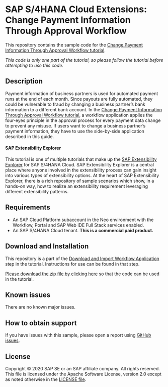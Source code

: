# SAP S/4HANA Cloud Extensions: Change Payment Information Through Approval Workflow
This repository contains the sample code for the [Change Payment Information Through Approval Workflow tutorial](http://tiny.cc/s4-approve-payment-data).

*This code is only one part of the tutorial, so please follow the tutorial before attempting to use this code.*

## Description
Payment information of business partners is used for automated payment runs at the end of each month. Since payouts are fully automated, they could be vulnerable to fraud by changing a business partner’s bank information to a different bank account. In the [Change Payment Information Through Approval Workflow tutorial](http://tiny.cc/s4-approve-payment-data), a workflow application applies the four-eyes principle in the approval process for every payment data change to prevent any misuse. If users want to change a business partner’s payment information, they have to use the side-by-side application described in this guide.

#### SAP Extensibility Explorer

This tutorial is one of multiple tutorials that make up the [SAP Extensibility Explorer](https://sap.com/extends4) for SAP S/4HANA Cloud.
SAP Extensibility Explorer is a central place where anyone involved in the extensibility process can gain insight into various types of extensibility options. At the heart of SAP Extensibility Explorer, there is a rich repository of sample scenarios which show, in a hands-on way, how to realize an extensibility requirement leveraging different extensibility patterns.


Requirements
-------------
- An SAP Cloud Platform subaccount in the Neo environment with the Workflow, Portal and SAP Web IDE Full Stack services enabled.
- An SAP S/4HANA Cloud tenant. **This is a commercial paid product.**

Download and Installation
-------------
This repository is a part of the [Download and Import Workflow Application](https://help.sap.com/viewer/b0e8d558ba2f47f5b02a3fc0ac9edc34/SHIP/en-US/3f45bbda8bcd450d8e91cfffaf50fd76.html) step in the tutorial. Instructions for use can be found in that step.

[Please download the zip file by clicking here](https://github.com/SAP/s4hana-ext-approve-payment-data/archive/master.zip) so that the code can be used in the tutorial.


Known issues
---------------------
There are no known major issues.


How to obtain support
---------------------
If you have issues with this sample, please open a report using [GitHub issues](https://github.com/SAP/s4hana-ext-approve-payment-data/issues).

License
-------
Copyright © 2020 SAP SE or an SAP affiliate company. All rights reserved.
This file is licensed under the Apache Software License, version 2.0 except as noted otherwise in the [LICENSE file](LICENSES/Apache-2.0.txt).
